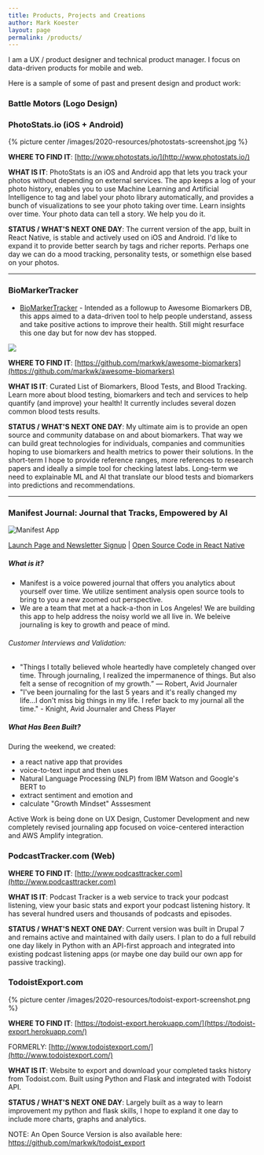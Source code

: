 ```yaml
---
title: Products, Projects and Creations
author: Mark Koester
layout: page
permalink: /products/
---
```


I am a UX / product designer and technical product manager. I focus on data-driven products for mobile and web. 

Here is a sample of some of past and present design and product work: 


### Battle Motors (Logo Design)


### PhotoStats.io (iOS + Android)

{% picture center /images/2020-resources/photostats-screenshot.jpg %}

**WHERE TO FIND IT**: [http://www.photostats.io/](http://www.photostats.io/)

**WHAT IS IT**: PhotoStats is an iOS and Android app that lets you track your photos without depending on external services. The app keeps a log of your photo history, enables you to use Machine Learning and Artificial Intelligence to tag and label your photo library automatically, and provides a bunch of visualizations to see your photo taking over time. Learn insights over time. Your photo data can tell a story. We help you do it.

**STATUS / WHAT'S NEXT ONE DAY**: The current version of the app, built in React Native, is stable and actively used on iOS and Android. I'd like to expand it to provide better search by tags and richer reports. Perhaps one day we can do a mood tracking, personality tests, or somethign else based on your photos.

---

### BioMarkerTracker

- [BioMarkerTracker](http://www.biomarkertracker.com) - Intended as a followup to Awesome Biomarkers DB, this apps aimed to a data-driven tool to help people understand, assess and take positive actions to improve their health. Still might resurface this one day but for now dev has stopped.

![](https://raw.githubusercontent.com/markwk/awesome-biomarkers/master/images/biomarker-tracker-for-google-sheets-cover.jpg)

**WHERE TO FIND IT**: [https://github.com/markwk/awesome-biomarkers](https://github.com/markwk/awesome-biomarkers)

**WHAT IS IT**: Curated List of Biomarkers, Blood Tests, and Blood Tracking. Learn more about blood testing, biomarkers and tech and services to help quantify (and improve) your health! It currently includes several dozen common blood tests results.

**STATUS / WHAT'S NEXT ONE DAY**: My ultimate aim is to provide an open source and community database on and about biomarkers. That way we can build great technologies for individuals, companies and communities hoping to use biomarkers and health metrics to power their solutions. In the short-term I hope to provide reference ranges, more references to research papers and ideally a simple tool for checking latest labs. Long-term we need to explainable ML and AI that translate our blood tests and biomarkers into predictions and recommendations.

---


### Manifest Journal: Journal that Tracks, Empowered by AI

![Manifest App](https://raw.githubusercontent.com/markwk/mindset_journaling_app/master/slides/app-demo.png)

[Launch Page and Newsletter Signup](http://manifestjournaling.com/) | [Open Source Code in React Native](https://github.com/markwk/mindset_journaling_app)

##### What is it?

- Manifest is a voice powered journal that offers you analytics about yourself over time. We utilize sentiment analysis open source tools to bring to you a new zoomed out perspective.
- We are a team that met at a hack-a-thon in Los Angeles! We are building this app to help address the noisy world we all live in. We beleive journaling is key to growth and peace of mind.

###### Customer Interviews and Validation:

- "Things I totally believed whole heartedly have completely changed over time. Through journaling, I realized the impermanence of things. But also felt a sense of recognition of my growth.” — Robert, Avid Journaler
- "I've been journaling for the last 5 years and it's really changed my life...I don't miss big things in my life. I refer back to my journal all the time." - Knight, Avid Journaler and Chess Player

##### What Has Been Built?

During the weekend, we created:

- a react native app that provides
- voice-to-text input and then uses
- Natural Language Processing (NLP) from IBM Watson and Google's BERT to
- extract sentiment and emotion and
- calculate "Growth Mindset" Asssesment

Active Work is being done on UX Design, Customer Development and new completely revised journaling app focused on voice-centered interaction and AWS Amplify integration.

### PodcastTracker.com (Web)

**WHERE TO FIND IT**: [http://www.podcasttracker.com](http://www.podcasttracker.com)

**WHAT IS IT**: Podcast Tracker is a web service to track your podcast listening, view your basic stats and export your podcast listening history. It has several hundred users and thousands of podcasts and episodes.

**STATUS / WHAT'S NEXT ONE DAY**: Current version was built in Drupal 7 and remains active and maintained with daily users. I plan to do a full rebuild one day likely in Python with an API-first approach and integrated into existing podcast listening apps (or maybe one day build our own app for passive tracking).


### TodoistExport.com

{% picture center /images/2020-resources/todoist-export-screenshot.png %}

**WHERE TO FIND IT**: [https://todoist-export.herokuapp.com/](https://todoist-export.herokuapp.com/)

FORMERLY: [http://www.todoistexport.com/](http://www.todoistexport.com/)

**WHAT IS IT**: Website to export and download your completed tasks history from Todoist.com. Built using Python and Flask and integrated with Todoist API.

**STATUS / WHAT'S NEXT ONE DAY**: Largely built as a way to learn improvement my python and flask skills, I hope to expland it one day to include more charts, graphs and analytics.

NOTE: An Open Source Version is also available here: https://github.com/markwk/todoist_export
